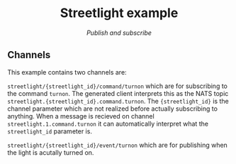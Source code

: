 <h1 align="center">Streetlight example</h1>
<p align="center">
  <em>Publish and subscribe</em>
</p>

## Channels
This example contains two channels are:

`streetlight/{streetlight_id}/command/turnon` which are for subscribing to the command `turnon`. The generated client interprets this as the NATS topic `streetlight.{streetlight_id}.command.turnon`. The `{streetlight_id}` is the channel parameter which are not realized before actually subscribing to anything. When a message is recieved on channel `streetlight.1.command.turnon` it can automatically interpret what the `streetlight_id` parameter is.

`streetlight/{streetlight_id}/event/turnon` which are for publishing when the light is acutally turned on.
